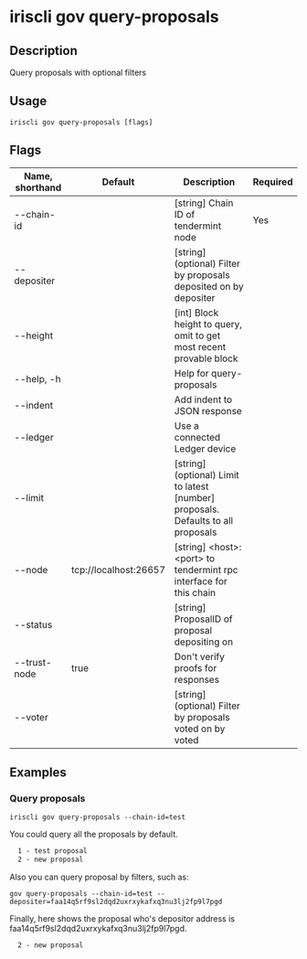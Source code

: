 # iriscli gov query-proposals

## Description

Query proposals with optional filters

## Usage

```
iriscli gov query-proposals [flags]
```

## Flags

| Name, shorthand | Default                    | Description                                                                                                                                          | Required |
| --------------- | -------------------------- | ---------------------------------------------------------------------------------------------------------------------------------------------------- | -------- |
| --chain-id      |                            | [string] Chain ID of tendermint node                                                                                                                 | Yes      |
| --depositer     |                            | [string] (optional) Filter by proposals deposited on by depositer                                                                                    |          |
| --height        |                            | [int] Block height to query, omit to get most recent provable block                                                                                  |          |
| --help, -h      |                            | Help for query-proposals                                                                                                                             |          |
| --indent        |                            | Add indent to JSON response                                                                                                                          |          |
| --ledger        |                            | Use a connected Ledger device                                                                                                                        |          |
| --limit         |                            | [string] (optional) Limit to latest [number] proposals. Defaults to all proposals                                                                    |          |
| --node          | tcp://localhost:26657      | [string] \<host>:\<port> to tendermint rpc interface for this chain                                                                                  |          |
| --status        |                            | [string] ProposalID of proposal depositing on                                                                                                        |          |
| --trust-node    | true                       | Don't verify proofs for responses                                                                                                                    |          |
| --voter         |                            | [string] (optional) Filter by proposals voted on by voted                                                                                            |          |

## Examples

### Query proposals

```shell
iriscli gov query-proposals --chain-id=test
```

You could query all the proposals by default.

```txt
  1 - test proposal
  2 - new proposal
```

Also you can query proposal by filters, such as:

```shell
gov query-proposals --chain-id=test --depositer=faa14q5rf9sl2dqd2uxrxykafxq3nu3lj2fp9l7pgd
```

Finally, here shows the proposal who's depositor address is faa14q5rf9sl2dqd2uxrxykafxq3nu3lj2fp9l7pgd.

```txt
  2 - new proposal
```